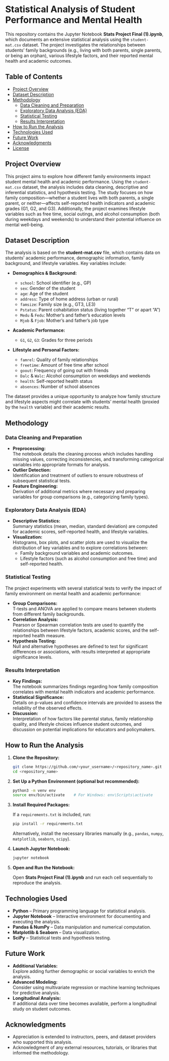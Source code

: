 
# Statistical Analysis of Student Performance and Mental Health

This repository contains the Jupyter Notebook **Stats Project Final (1).ipynb**, which documents an extensive statistical analysis using the `student-mat.csv` dataset. The project investigates the relationships between students’ family backgrounds (e.g., living with both parents, single parents, or being an orphan), various lifestyle factors, and their reported mental health and academic outcomes.

## Table of Contents

- [Project Overview](#project-overview)
- [Dataset Description](#dataset-description)
- [Methodology](#methodology)
  - [Data Cleaning and Preparation](#data-cleaning-and-preparation)
  - [Exploratory Data Analysis (EDA)](#exploratory-data-analysis-eda)
  - [Statistical Testing](#statistical-testing)
  - [Results Interpretation](#results-interpretation)
- [How to Run the Analysis](#how-to-run-the-analysis)
- [Technologies Used](#technologies-used)
- [Future Work](#future-work)
- [Acknowledgments](#acknowledgments)
- [License](#license)

## Project Overview

This project aims to explore how different family environments impact student mental health and academic performance. Using the `student-mat.csv` dataset, the analysis includes data cleaning, descriptive and inferential statistics, and hypothesis testing. The study focuses on how family composition—whether a student lives with both parents, a single parent, or neither—affects self-reported health indicators and academic grades (G1, G2, and G3). Additionally, the project examines lifestyle variables such as free time, social outings, and alcohol consumption (both during weekdays and weekends) to understand their potential influence on mental well-being.

## Dataset Description

The analysis is based on the **student-mat.csv** file, which contains data on students’ academic performance, demographic information, family background, and lifestyle variables. Key variables include:

- **Demographics & Background:**
  - `school`: School identifier (e.g., GP)
  - `sex`: Gender of the student
  - `age`: Age of the student
  - `address`: Type of home address (urban or rural)
  - `famsize`: Family size (e.g., GT3, LE3)
  - `Pstatus`: Parent cohabitation status (living together “T” or apart “A”)
  - `Medu` & `Fedu`: Mother’s and father’s education levels
  - `Mjob` & `Fjob`: Mother’s and father’s job type
  
- **Academic Performance:**
  - `G1`, `G2`, `G3`: Grades for three periods

- **Lifestyle and Personal Factors:**
  - `famrel`: Quality of family relationships
  - `freetime`: Amount of free time after school
  - `goout`: Frequency of going out with friends
  - `Dalc` & `Walc`: Alcohol consumption on weekdays and weekends
  - `health`: Self-reported health status
  - `absences`: Number of school absences

The dataset provides a unique opportunity to analyze how family structure and lifestyle aspects might correlate with students’ mental health (proxied by the `health` variable) and their academic results.

## Methodology

### Data Cleaning and Preparation

- **Preprocessing:**  
  The notebook details the cleaning process which includes handling missing values, correcting inconsistencies, and transforming categorical variables into appropriate formats for analysis.
- **Outlier Detection:**  
  Identification and treatment of outliers to ensure robustness of subsequent statistical tests.
- **Feature Engineering:**  
  Derivation of additional metrics where necessary and preparing variables for group comparisons (e.g., categorizing family types).

### Exploratory Data Analysis (EDA)

- **Descriptive Statistics:**  
  Summary statistics (mean, median, standard deviation) are computed for academic scores, self-reported health, and lifestyle variables.
- **Visualization:**  
  Histograms, box plots, and scatter plots are used to visualize the distribution of key variables and to explore correlations between:
  - Family background variables and academic outcomes.
  - Lifestyle factors (such as alcohol consumption and free time) and self-reported health.

### Statistical Testing

The project experiments with several statistical tests to verify the impact of family environment on mental health and academic performance:

- **Group Comparisons:**  
  T-tests and ANOVA are applied to compare means between students from different family backgrounds.
- **Correlation Analysis:**  
  Pearson or Spearman correlation tests are used to quantify the relationships between lifestyle factors, academic scores, and the self-reported health measure.
- **Hypothesis Testing:**  
  Null and alternative hypotheses are defined to test for significant differences or associations, with results interpreted at appropriate significance levels.

### Results Interpretation

- **Key Findings:**  
  The notebook summarizes findings regarding how family composition correlates with mental health indicators and academic performance.  
- **Statistical Significance:**  
  Details on p-values and confidence intervals are provided to assess the reliability of the observed effects.
- **Discussion:**  
  Interpretation of how factors like parental status, family relationship quality, and lifestyle choices influence student outcomes, and discussion on potential implications for educators and policymakers.

## How to Run the Analysis

1. **Clone the Repository:**

   ```bash
   git clone https://github.com/<your_username>/<repository_name>.git
   cd <repository_name>
   ```

2. **Set Up a Python Environment (optional but recommended):**

   ```bash
   python3 -m venv env
   source env/bin/activate    # For Windows: env\Scripts\activate
   ```

3. **Install Required Packages:**

   If a `requirements.txt` is included, run:

   ```bash
   pip install -r requirements.txt
   ```

   Alternatively, install the necessary libraries manually (e.g., `pandas`, `numpy`, `matplotlib`, `seaborn`, `scipy`).

4. **Launch Jupyter Notebook:**

   ```bash
   jupyter notebook
   ```

5. **Open and Run the Notebook:**

   Open **Stats Project Final (1).ipynb** and run each cell sequentially to reproduce the analysis.

## Technologies Used

- **Python** – Primary programming language for statistical analysis.
- **Jupyter Notebook** – Interactive environment for documenting and executing the analysis.
- **Pandas & NumPy** – Data manipulation and numerical computation.
- **Matplotlib & Seaborn** – Data visualization.
- **SciPy** – Statistical tests and hypothesis testing.

## Future Work

- **Additional Variables:**  
  Explore adding further demographic or social variables to enrich the analysis.
- **Advanced Modeling:**  
  Consider using multivariate regression or machine learning techniques for predictive analysis.
- **Longitudinal Analysis:**  
  If additional data over time becomes available, perform a longitudinal study on student outcomes.

## Acknowledgments

- Appreciation is extended to instructors, peers, and dataset providers who supported this analysis.
- Acknowledgment of any external resources, tutorials, or libraries that informed the methodology.
